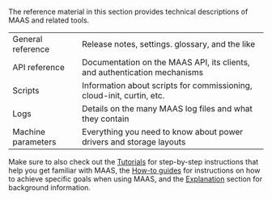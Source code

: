 <!-- "General reference" -->

The reference material in this section provides technical descriptions of MAAS and related tools.

|                    |                                                                           |
|--------------------|---------------------------------------------------------------------------|
| General reference  | Release notes, settings. glossary, and the like                           |
| API reference      | Documentation on the MAAS API, its clients, and authentication mechanisms |
| Scripts            | Information about scripts for commissioning, cloud-init, curtin, etc.     |
| Logs               | Details on the many MAAS log files and what they contain                  |
| Machine parameters | Everything you need to know about power drivers and storage layouts       |

Make sure to also check out the [Tutorials](/t/tutorials/6140) for step-by-step instructions that help you get familiar with MAAS, the [How-to guides](/t/how-to-guides/6663) for instructions on how to achieve specific goals when using MAAS, and the [Explanation](/t/explanation/6141) section for background information.